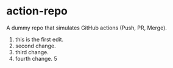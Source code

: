 # action-repo
A dummy repo that simulates GitHub actions (Push, PR, Merge).
1. this is the first edit.
2. second change.
3. third change.
4. fourth change.
5
